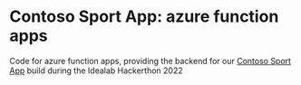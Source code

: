 # Contoso Sport App: azure function apps
Code for azure function apps, providing the backend for our [Contoso Sport App](https://github.com/Myzel394/contoso_sports-app) build during the Idealab Hackerthon 2022

